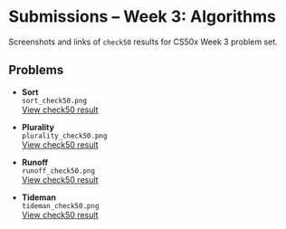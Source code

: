 # Submissions – Week 3: Algorithms

Screenshots and links of `check50` results for CS50x Week 3 problem set.

## Problems

- **Sort**  
  `sort_check50.png`  
  [View check50 result](https://submit.cs50.io/check50/0c8f9a60a2ca972fe82d83fb7c6e2afd1c502619)

- **Plurality**  
  `plurality_check50.png`  
  [View check50 result](https://submit.cs50.io/check50/aff2e5287e059c7b3dc0741523ae8580cde4e992)

- **Runoff**  
  `runoff_check50.png`  
  [View check50 result](https://submit.cs50.io/check50/cf4e5a0652ce106e499b05bca9aea30e4b054bd9)
  
- **Tideman**  
  `tideman_check50.png`  
  [View check50 result](https://submit.cs50.io/check50/67379540b41bf5307c1492188e5fe1eed47c9629)
